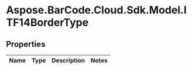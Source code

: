 # Aspose.BarCode.Cloud.Sdk.Model.ITF14BorderType

## Properties

Name | Type | Description | Notes
---- | ---- | ----------- | -----

